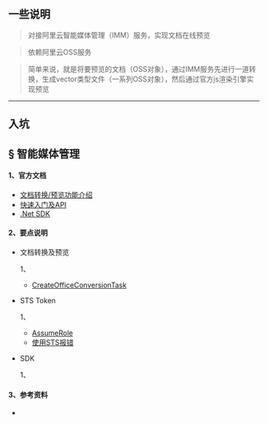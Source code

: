 ## 一些说明

> 对接阿里云智能媒体管理（IMM）服务，实现文档在线预览

> 依赖阿里云OSS服务

> 简单来说，就是将要预览的文档（OSS对象），通过IMM服务先进行一道转换，生成vector类型文件（一系列OSS对象），然后通过官方js渲染引擎实现预览

****

## 入坑

## &sect; 智能媒体管理

#### 1、官方文档

 * [文档转换/预览功能介绍](https://yq.aliyun.com/articles/581576?spm=a2c4e.11153940.blogcont589902.28.5e907f2e4JsJnY)
 * [快速入门及API](https://help.aliyun.com/product/62354.html?spm=a2c4g.11186623.3.1.Z1wO8H)
 * [.Net SDK](https://develop.aliyun.com/tools/sdk#/dotnet)

#### 2、要点说明

 * 文档转换及预览

    1、

    * [CreateOfficeConversionTask](https://help.aliyun.com/document_detail/72044.html?spm=a2c4g.11186623.6.584.UQN3Ey)

 * STS Token

    1、

    * [AssumeRole](https://help.aliyun.com/document_detail/28763.html?spm=a2c4g.11186623.6.682.CGHj83)
    * [使用STS报错](https://help.aliyun.com/knowledge_detail/39744.html?spm=a2c4g.11186623.6.739.t8kZIQ)

 * SDK
    
    1、


#### 3、参考资料

 * 

